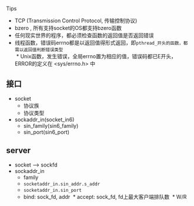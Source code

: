 
Tips
  * TCP (Transmission Control Protocol, 传输控制协议)  
  * bzero , 所有支持socket的OS都支持bzero函数  
  * 任何现实世界的程序，都必须检查函数的返回值是否返回错误  
  * 线程函数，错误码errno都是以返回值得形式返回，即`pthread_开头的函数，都需以返回值判断错误类型`   
  * Unix函数，发生错误，全局errno置为相应的值，错误码都已E开头，ERROR的定义在 <sys/errno.h> 中

## 接口  
* socket  
  * 协议族  
  * 协议类型  
* sockaddr_in(socket_in6)  
  * sin_family(sin6_family)  
  * sin_port(sin6_port) 
  
## server
* socket --> sockfd
* sockaddr_in  
  * family
  * `socketaddr_in.sin_addr.s_addr`
  * `socketaddr_in.sin_port`
  * bind: sock_fd, addr
  * accept: sock_fd, fd上最大客户端排队数
  * W/R

  
